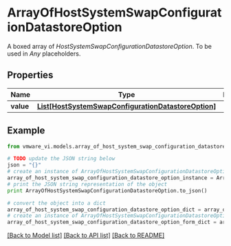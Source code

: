 # ArrayOfHostSystemSwapConfigurationDatastoreOption

A boxed array of *HostSystemSwapConfigurationDatastoreOption*. To be used in *Any* placeholders. 

## Properties
Name | Type | Description | Notes
------------ | ------------- | ------------- | -------------
**value** | [**List[HostSystemSwapConfigurationDatastoreOption]**](HostSystemSwapConfigurationDatastoreOption.md) |  | 

## Example

```python
from vmware_vi.models.array_of_host_system_swap_configuration_datastore_option import ArrayOfHostSystemSwapConfigurationDatastoreOption

# TODO update the JSON string below
json = "{}"
# create an instance of ArrayOfHostSystemSwapConfigurationDatastoreOption from a JSON string
array_of_host_system_swap_configuration_datastore_option_instance = ArrayOfHostSystemSwapConfigurationDatastoreOption.from_json(json)
# print the JSON string representation of the object
print ArrayOfHostSystemSwapConfigurationDatastoreOption.to_json()

# convert the object into a dict
array_of_host_system_swap_configuration_datastore_option_dict = array_of_host_system_swap_configuration_datastore_option_instance.to_dict()
# create an instance of ArrayOfHostSystemSwapConfigurationDatastoreOption from a dict
array_of_host_system_swap_configuration_datastore_option_form_dict = array_of_host_system_swap_configuration_datastore_option.from_dict(array_of_host_system_swap_configuration_datastore_option_dict)
```
[[Back to Model list]](../README.md#documentation-for-models) [[Back to API list]](../README.md#documentation-for-api-endpoints) [[Back to README]](../README.md)


